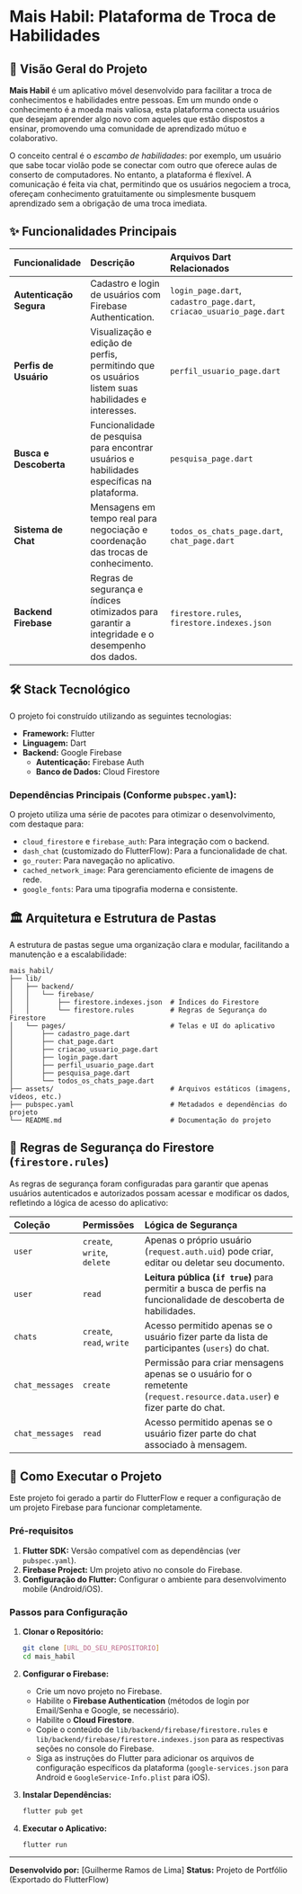 # Mais Habil: Plataforma de Troca de Habilidades

## 🎯 Visão Geral do Projeto

**Mais Habil** é um aplicativo móvel desenvolvido para facilitar a troca de conhecimentos e habilidades entre pessoas. Em um mundo onde o conhecimento é a moeda mais valiosa, esta plataforma conecta usuários que desejam aprender algo novo com aqueles que estão dispostos a ensinar, promovendo uma comunidade de aprendizado mútuo e colaborativo.

O conceito central é o *escambo de habilidades*: por exemplo, um usuário que sabe tocar violão pode se conectar com outro que oferece aulas de conserto de computadores. No entanto, a plataforma é flexível. A comunicação é feita via chat, permitindo que os usuários negociem a troca, ofereçam conhecimento gratuitamente ou simplesmente busquem aprendizado sem a obrigação de uma troca imediata.

## ✨ Funcionalidades Principais

| Funcionalidade | Descrição | Arquivos Dart Relacionados |
| :--- | :--- | :--- |
| **Autenticação Segura** | Cadastro e login de usuários com Firebase Authentication. | `login_page.dart`, `cadastro_page.dart`, `criacao_usuario_page.dart` |
| **Perfis de Usuário** | Visualização e edição de perfis, permitindo que os usuários listem suas habilidades e interesses. | `perfil_usuario_page.dart` |
| **Busca e Descoberta** | Funcionalidade de pesquisa para encontrar usuários e habilidades específicas na plataforma. | `pesquisa_page.dart` |
| **Sistema de Chat** | Mensagens em tempo real para negociação e coordenação das trocas de conhecimento. | `todos_os_chats_page.dart`, `chat_page.dart` |
| **Backend Firebase** | Regras de segurança e índices otimizados para garantir a integridade e o desempenho dos dados. | `firestore.rules`, `firestore.indexes.json` |

## 🛠️ Stack Tecnológico

O projeto foi construído utilizando as seguintes tecnologias:

*   **Framework:** Flutter
*   **Linguagem:** Dart
*   **Backend:** Google Firebase
    *   **Autenticação:** Firebase Auth
    *   **Banco de Dados:** Cloud Firestore

### Dependências Principais (Conforme `pubspec.yaml`):

O projeto utiliza uma série de pacotes para otimizar o desenvolvimento, com destaque para:

*   `cloud_firestore` e `firebase_auth`: Para integração com o backend.
*   `dash_chat` (customizado do FlutterFlow): Para a funcionalidade de chat.
*   `go_router`: Para navegação no aplicativo.
*   `cached_network_image`: Para gerenciamento eficiente de imagens de rede.
*   `google_fonts`: Para uma tipografia moderna e consistente.

## 🏛️ Arquitetura e Estrutura de Pastas

A estrutura de pastas segue uma organização clara e modular, facilitando a manutenção e a escalabilidade:

```
mais_habil/
├── lib/
│   ├── backend/
│   │   └── firebase/
│   │       ├── firestore.indexes.json  # Índices do Firestore
│   │       └── firestore.rules         # Regras de Segurança do Firestore
│   └── pages/                          # Telas e UI do aplicativo
│       ├── cadastro_page.dart
│       ├── chat_page.dart
│       ├── criacao_usuario_page.dart
│       ├── login_page.dart
│       ├── perfil_usuario_page.dart
│       ├── pesquisa_page.dart
│       └── todos_os_chats_page.dart
├── assets/                             # Arquivos estáticos (imagens, vídeos, etc.)
├── pubspec.yaml                        # Metadados e dependências do projeto
└── README.md                           # Documentação do projeto
```

## 🔐 Regras de Segurança do Firestore (`firestore.rules`)

As regras de segurança foram configuradas para garantir que apenas usuários autenticados e autorizados possam acessar e modificar os dados, refletindo a lógica de acesso do aplicativo:

| Coleção | Permissões | Lógica de Segurança |
| :--- | :--- | :--- |
| `user` | `create`, `write`, `delete` | Apenas o próprio usuário (`request.auth.uid`) pode criar, editar ou deletar seu documento. |
| `user` | `read` | **Leitura pública (`if true`)** para permitir a busca de perfis na funcionalidade de descoberta de habilidades. |
| `chats` | `create`, `read`, `write` | Acesso permitido apenas se o usuário fizer parte da lista de participantes (`users`) do chat. |
| `chat_messages` | `create` | Permissão para criar mensagens apenas se o usuário for o remetente (`request.resource.data.user`) e fizer parte do chat. |
| `chat_messages` | `read` | Acesso permitido apenas se o usuário fizer parte do chat associado à mensagem. |

## 🚀 Como Executar o Projeto

Este projeto foi gerado a partir do FlutterFlow e requer a configuração de um projeto Firebase para funcionar completamente.

### Pré-requisitos

1.  **Flutter SDK:** Versão compatível com as dependências (ver `pubspec.yaml`).
2.  **Firebase Project:** Um projeto ativo no console do Firebase.
3.  **Configuração do Flutter:** Configurar o ambiente para desenvolvimento mobile (Android/iOS).

### Passos para Configuração

1.  **Clonar o Repositório:**
    ```bash
    git clone [URL_DO_SEU_REPOSITORIO]
    cd mais_habil
    ```

2.  **Configurar o Firebase:**
    *   Crie um novo projeto no Firebase.
    *   Habilite o **Firebase Authentication** (métodos de login por Email/Senha e Google, se necessário).
    *   Habilite o **Cloud Firestore**.
    *   Copie o conteúdo de `lib/backend/firebase/firestore.rules` e `lib/backend/firebase/firestore.indexes.json` para as respectivas seções no console do Firebase.
    *   Siga as instruções do Flutter para adicionar os arquivos de configuração específicos da plataforma (`google-services.json` para Android e `GoogleService-Info.plist` para iOS).

3.  **Instalar Dependências:**
    ```bash
    flutter pub get
    ```

4.  **Executar o Aplicativo:**
    ```bash
    flutter run
    ```

---

**Desenvolvido por:** [Guilherme Ramos de Lima]
**Status:** Projeto de Portfólio (Exportado do FlutterFlow)
